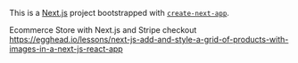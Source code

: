 This is a [Next.js](https://nextjs.org/) project bootstrapped with [`create-next-app`](https://github.com/vercel/next.js/tree/canary/packages/create-next-app).

Ecommerce Store with Next.js and Stripe checkout
https://egghead.io/lessons/next-js-add-and-style-a-grid-of-products-with-images-in-a-next-js-react-app
